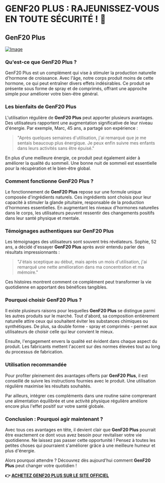 # GENF20 PLUS : RAJEUNISSEZ-VOUS EN TOUTE SÉCURITÉ ! 🌟

## GenF20 Plus

[![Image](https://www2.sellhealth.com/21/genf20plus_spray.png)](https://gchaffi.com/GcfczNz5)

### Qu'est-ce que GenF20 Plus ?

GenF20 Plus est un complément qui vise à stimuler la production naturelle d'hormone de croissance. Avec l'âge, notre corps produit moins de cette hormone, ce qui peut entraîner divers effets indésirables. Ce produit se présente sous forme de spray et de comprimés, offrant une approche simple pour améliorer votre bien-être général.

### Les bienfaits de GenF20 Plus

L'utilisation régulière de **GenF20 Plus** peut apporter plusieurs avantages. Des utilisateurs rapportent une augmentation significative de leur niveau d'énergie. Par exemple, Marc, 45 ans, a partagé son expérience : 

> "Après quelques semaines d'utilisation, j'ai remarqué que je me sentais beaucoup plus énergique. Je peux enfin suivre mes enfants dans leurs activités sans être épuisé."

En plus d'une meilleure énergie, ce produit peut également aider à améliorer la qualité du sommeil. Une bonne nuit de sommeil est essentielle pour la récupération et le bien-être global.

### Comment fonctionne GenF20 Plus ?

Le fonctionnement de **GenF20 Plus** repose sur une formule unique composée d'ingrédients naturels. Ces ingrédients sont choisis pour leur capacité à stimuler la glande pituitaire, responsable de la production d'hormones essentielles. En augmentant les niveaux d'hormones naturelles dans le corps, les utilisateurs peuvent ressentir des changements positifs dans leur santé physique et mentale.

### Témoignages authentiques sur GenF20 Plus

Les témoignages des utilisateurs sont souvent très révélateurs. Sophie, 52 ans, a décidé d'essayer **GenF20 Plus** après avoir entendu parler des résultats impressionnants :

> "J'étais sceptique au début, mais après un mois d'utilisation, j'ai remarqué une nette amélioration dans ma concentration et ma mémoire."

Ces histoires montrent comment ce complément peut transformer la vie quotidienne en apportant des bénéfices tangibles.

### Pourquoi choisir GenF20 Plus ?

Il existe plusieurs raisons pour lesquelles **GenF20 Plus** se distingue parmi les autres produits sur le marché. Tout d'abord, sa composition entièrement naturelle attire ceux qui souhaitent éviter les substances chimiques ou synthétiques. De plus, sa double forme - spray et comprimés - permet aux utilisateurs de choisir celle qui leur convient le mieux.

Ensuite, l'engagement envers la qualité est évident dans chaque aspect du produit. Les fabricants mettent l'accent sur des normes élevées tout au long du processus de fabrication.

### Utilisation recommandée

Pour profiter pleinement des avantages offerts par **GenF20 Plus**, il est conseillé de suivre les instructions fournies avec le produit. Une utilisation régulière maximise les résultats souhaités.

Par ailleurs, intégrer ces compléments dans une routine saine comprenant une alimentation équilibrée et une activité physique régulière améliore encore plus l'effet positif sur votre santé globale.

### Conclusion : Pourquoi agir maintenant ?

Avec tous ces avantages en tête, il devient clair que **GenF20 Plus** pourrait être exactement ce dont vous avez besoin pour revitaliser votre vie quotidienne. Ne laissez pas passer cette opportunité ! Pensez à toutes les petites choses qui pourraient s'améliorer grâce à une meilleure humeur et plus d'énergie.

Alors pourquoi attendre ? Découvrez dès aujourd'hui comment **GenF20 Plus** peut changer votre quotidien !



**👉 [ACHETEZ GENF20 PLUS SUR LE SITE OFFICIEL](https://gchaffi.com/GcfczNz5)**